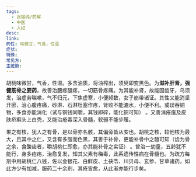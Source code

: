 ```yaml
---
tags:
  - 张锡纯/药解
  - 中医
  - 人纪
desc: 
link: 
药性: 味微甘，气香，性温
症状: 
特殊: 
常见方: 
主脏腑:
---
```



胡桃味微甘，气香，性温。多含油质，将油榨出，须臾即变黑色。为**滋补肝肾，强健筋骨之要药**，故善治腰疼腿疼，一切筋骨疼痛。为其能补肾，故能固齿牙，乌须发，治虚劳喘嗽，气不归元，下焦虚寒，小便频数，女子崩带诸证。其性又能消坚开瘀，治心腹疼痛，砂淋、石淋杜塞作疼，肾败不能漉水，小便不利。或误吞铜物，多食亦能消化（试与铜钱同嚼，其钱即碎，能化铜可知） 。又善消疮疽及皮肤疥癣头上白秃，又能治疮毒深入骨髓，软弱不能步履。

果之有核，犹人之有骨，是以骨亦名骸，其偏旁皆从亥也。胡桃之核，较他核为最大，且其中之仁，又含有多脂而色黑，其善于补骨，更能补骨中之髓可知（齿为骨之余，食酸齿者，嚼胡桃仁即愈，亦其能补骨之实证） 。曾治一幼童，五龄犹不能行，身多疮疡，治愈复发，知其父素有梅毒，此系遗传性病在骨髓也。为疏方每剂中用胡桃仁八钱，佐以金银花、白鲜皮、土茯苓、川贝母、玄参、甘草诸药，如此方少有加减，服药二十余剂，其疮皆愈，从此渐亦能行步矣。